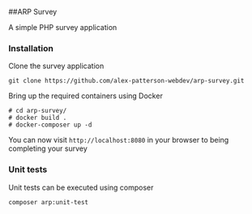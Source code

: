 
##ARP Survey

A simple PHP survey application

### Installation

Clone the survey application

    git clone https://github.com/alex-patterson-webdev/arp-survey.git

Bring up the required containers using Docker

    # cd arp-survey/
    # docker build .
    # docker-composer up -d

You can now visit `http://localhost:8080` in your browser to being completing your survey

### Unit tests

Unit tests can be executed using composer

    composer arp:unit-test


